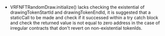 - VRFNFTRandomDraw.initialize() lacks checking the existential of drawingTokenStartId and drawingTokenEndId, it is suggested that a staticCall to be made and check if it successed within a try catch block and check the returned value is not equal to zero address in the case of irregular contracts that don't revert on non-existential tokenIds.